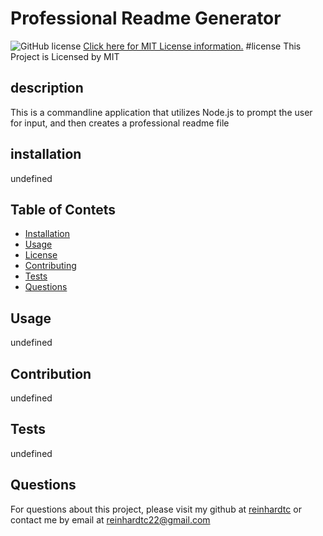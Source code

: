 # Professional Readme Generator
  ![GitHub license](https://img.shields.io/badge/License-MIT-blue.svg)
  [Click here for MIT License information.](https://mit-license.org/)
  #license This Project is Licensed by MIT
  
  ## description
  This is a commandline application that utilizes Node.js to prompt the user for input, and then creates a professional readme file

  ## installation
  undefined

  ## Table of Contets
  * [Installation](#Installation)
  * [Usage](#Usage)
  * [License](#License)
  * [Contributing](#Contributing)
  * [Tests](#Tests)
  * [Questions](#Questions)

  ## Usage
  undefined

  ## Contribution
  undefined

  ## Tests
  undefined

  ## Questions
  For questions about this project, please visit my github at [reinhardtc](https://github.com/reinhardtc) or contact me by email at reinhardtc22@gmail.com

